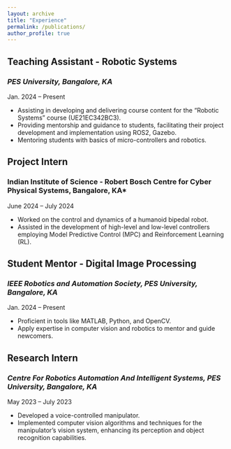 ```yaml
---
layout: archive
title: "Experience"
permalink: /publications/
author_profile: true
---
```


## Teaching Assistant - Robotic Systems  
### *PES University, Bangalore, KA* 
Jan. 2024 – Present  
- Assisting in developing and delivering course content for the “Robotic Systems” course (UE21EC342BC3).  
- Providing mentorship and guidance to students, facilitating their project development and implementation using ROS2, Gazebo.  
- Mentoring students with basics of micro-controllers and robotics.
  
## Project Intern  
### Indian Institute of Science - Robert Bosch Centre for Cyber Physical Systems, Bangalore, KA*  
June 2024 – July 2024  
- Worked on the control and dynamics of a humanoid bipedal robot.  
- Assisted in the development of high-level and low-level controllers employing Model Predictive Control (MPC) and Reinforcement Learning (RL).

## Student Mentor - Digital Image Processing  
### *IEEE Robotics and Automation Society, PES University, Bangalore, KA*  
Jan. 2024 – Present  
- Proficient in tools like MATLAB, Python, and OpenCV.  
- Apply expertise in computer vision and robotics to mentor and guide newcomers.

## Research Intern  
### *Centre For Robotics Automation And Intelligent Systems, PES University, Bangalore, KA*  
May 2023 – July 2023  
- Developed a voice-controlled manipulator.  
- Implemented computer vision algorithms and techniques for the manipulator’s vision system, enhancing its perception and object recognition capabilities.


